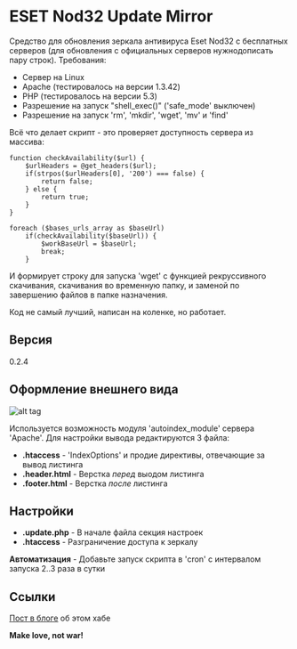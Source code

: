 ESET Nod32 Update Mirror
=========

Средство для обновления зеркала антивируса Eset Nod32 с бесплатных серверов (для обновления с официальных серверов нужнодописать пару строк). Требования:

  - Сервер на Linux
  - Apache (тестировалось на версии 1.3.42)
  - PHP (тестировалось на версии 5.3)
  - Разрешение на запуск "shell_exec()" ('safe_mode' выключен)
  - Разрешение на запуск 'rm', 'mkdir', 'wget', 'mv' и 'find'

Всё что делает скрипт - это проверяет доступность сервера из массива:
```
function checkAvailability($url) {
    $urlHeaders = @get_headers($url);
    if(strpos($urlHeaders[0], '200') === false) {
        return false;
    } else {
        return true;
    }
}

foreach ($bases_urls_array as $baseUrl)
    if(checkAvailability($baseUrl)) {
        $workBaseUrl = $baseUrl;
        break;
    }
```

И формирует строку для запуска 'wget' с функцией рекруссивного скачивания, скачивания во временную папку, и заменой по завершению файлов в папке назначения.

Код не самый лучший, написан на коленке, но работает.

Версия
----

0.2.4

Оформление внешнего вида
-----------

![alt tag](http://oi60.tinypic.com/14o87lc.jpg)

Используется возможность модуля 'autoindex_module' сервера 'Apache'. Для настройки вывода редактируются 3 файла:

* **.htaccess** - 'IndexOptions' и продие директивы, отвечающие за вывод листинга
* **.header.html** - Верстка _перед_ выодом листинга
* **.footer.html** - Верстка _после_ листинга


Настройки
--------------
* **.update.php** - В начале файла секция настроек
* **.htaccess** - Разграничение доступа к зеркалу


**Автоматизация** - Добавьте запуск скрипта в 'cron' с интервалом запуска 2..3 раза в сутки

Ссылки
-----------
[Пост в блоге] об этом хабе

**Make love, not war!**

[Пост в блоге]:http://tmblr.co/ZYW79o1CrHcIG
